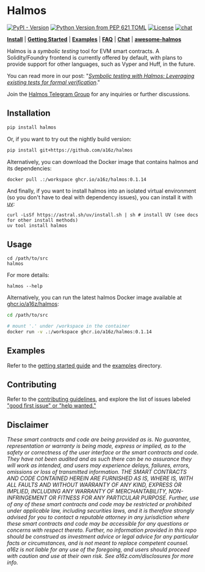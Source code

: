 # Halmos

[![PyPI - Version](https://img.shields.io/pypi/v/halmos)](https://pypi.org/project/halmos)
[![Python Version from PEP 621 TOML](https://img.shields.io/python/required-version-toml?tomlFilePath=https%3A%2F%2Fraw.githubusercontent.com%2Fa16z%2Fhalmos%2Frefs%2Fheads%2Fmain%2Fpyproject.toml)](https://github.com/a16z/halmos)
[![License](https://img.shields.io/github/license/a16z/halmos)](https://github.com/a16z/halmos/blob/main/LICENSE)
[![chat](https://img.shields.io/badge/chat-telegram-blue)](https://t.me/+4UhzHduai3MzZmUx)

[**Install**](https://github.com/a16z/halmos?tab=readme-ov-file#installation)
| [**Getting Started**](https://github.com/a16z/halmos/blob/main/docs/getting-started.md)
| [**Examples**](https://github.com/a16z/halmos/blob/main/examples/README.md)
| [**FAQ**](https://github.com/a16z/halmos/wiki/FAQ)
| [**Chat**][chat]
| [**awesome-halmos**](https://github.com/redtrama/awesome-halmos)

Halmos is a _symbolic testing_ tool for EVM smart contracts. A Solidity/Foundry frontend is currently offered by default, with plans to provide support for other languages, such as Vyper and Huff, in the future.

You can read more in our post: "_[Symbolic testing with Halmos: Leveraging existing tests for formal verification][post]_."

Join the [Halmos Telegram Group][chat] for any inquiries or further discussions.

[post]: <https://a16zcrypto.com/symbolic-testing-with-halmos-leveraging-existing-tests-for-formal-verification/>
[chat]: <https://t.me/+4UhzHduai3MzZmUx>

## Installation

```sh
pip install halmos
```

Or, if you want to try out the nightly build version:

```sh
pip install git+https://github.com/a16z/halmos
```

Alternatively, you can download the Docker image that contains halmos and its dependencies:

```sh
docker pull .:/workspace ghcr.io/a16z/halmos:0.1.14
```

And finally, if you want to install halmos into an isolated virtual environment (so you don't have to deal with dependency issues), you can install it with [uv](https://docs.astral.sh/uv/getting-started/installation/):

```
curl -LsSf https://astral.sh/uv/install.sh | sh # install UV (see docs for other install methods)
uv tool install halmos
```

## Usage

```
cd /path/to/src
halmos
```

For more details:

```
halmos --help
```

Alternatively, you can run the latest halmos Docker image available at [ghcr.io/a16z/halmos](ghcr.io/a16z/halmos):

```sh
cd /path/to/src

# mount '.' under /workspace in the container
docker run -v .:/workspace ghcr.io/a16z/halmos:0.1.14
```

## Examples

Refer to the [getting started guide](docs/getting-started.md) and the [examples](examples/README.md) directory.

## Contributing

Refer to the [contributing guidelines](CONTRIBUTING.md), and explore the list of issues labeled ["good first issue" or "help wanted."][issues]

[issues]: <https://github.com/a16z/halmos/issues?q=is%3Aopen+is%3Aissue+label%3A%22good+first+issue%22%2C%22help+wanted%22>

## Disclaimer

_These smart contracts and code are being provided as is. No guarantee, representation or warranty is being made, express or implied, as to the safety or correctness of the user interface or the smart contracts and code. They have not been audited and as such there can be no assurance they will work as intended, and users may experience delays, failures, errors, omissions or loss of transmitted information. THE SMART CONTRACTS AND CODE CONTAINED HEREIN ARE FURNISHED AS IS, WHERE IS, WITH ALL FAULTS AND WITHOUT WARRANTY OF ANY KIND, EXPRESS OR IMPLIED, INCLUDING ANY WARRANTY OF MERCHANTABILITY, NON-INFRINGEMENT OR FITNESS FOR ANY PARTICULAR PURPOSE. Further, use of any of these smart contracts and code may be restricted or prohibited under applicable law, including securities laws, and it is therefore strongly advised for you to contact a reputable attorney in any jurisdiction where these smart contracts and code may be accessible for any questions or concerns with respect thereto. Further, no information provided in this repo should be construed as investment advice or legal advice for any particular facts or circumstances, and is not meant to replace competent counsel. a16z is not liable for any use of the foregoing, and users should proceed with caution and use at their own risk. See a16z.com/disclosures for more info._
